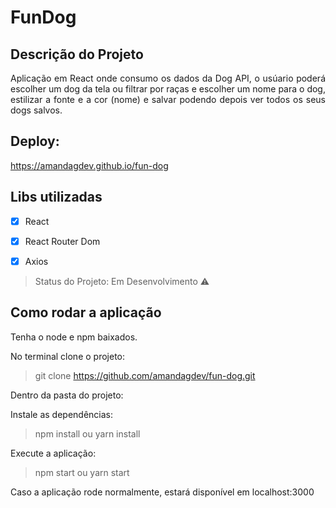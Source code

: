 # FunDog

## Descrição do Projeto

<p align="justify">Aplicação em React onde consumo os dados da Dog API, o usúario poderá escolher um dog da tela ou filtrar por raças e escolher um nome para o dog, estilizar a fonte e a cor (nome) e salvar podendo depois ver todos os seus dogs salvos. </p>

## Deploy: 
https://amandagdev.github.io/fun-dog

## Libs utilizadas 
- [X] React 
- [X] React Router Dom
- [X] Axios


> Status do Projeto: Em Desenvolvimento :warning:


## Como rodar a aplicação

Tenha o node e npm baixados.

No terminal clone o projeto:
> git clone https://github.com/amandagdev/fun-dog.git

Dentro da pasta do projeto:

Instale as dependências:
> npm install ou yarn install

Execute a aplicação:
> npm start ou yarn start

Caso a aplicação rode normalmente, estará disponível em localhost:3000





